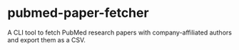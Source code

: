 # pubmed-paper-fetcher
A CLI tool to fetch PubMed research papers with company-affiliated authors and export them as a CSV.
